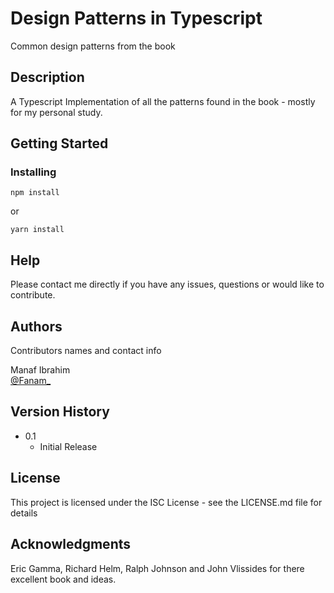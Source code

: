 # Design Patterns in Typescript

Common design patterns from the book 

## Description

A Typescript Implementation of all the patterns found in the book - mostly for my personal study.

## Getting Started

### Installing

```
npm install
```
or 

```
yarn install
```

## Help

Please contact me directly if you have any issues, questions or would like to contribute.

## Authors

Contributors names and contact info

Manaf Ibrahim  
[@Fanam_](https://twitter.com/fanam_)

## Version History

* 0.1
    * Initial Release

## License

This project is licensed under the ISC License - see the LICENSE.md file for details

## Acknowledgments

Eric Gamma, Richard Helm, Ralph Johnson and John Vlissides for there excellent book and ideas.